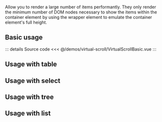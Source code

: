 Allow you to render a large number of items performantly.
They only render the minimum number of DOM nodes necessary to show the items within the container element by using the wrapper element to emulate the container element's full height.

## Basic usage

<VirtualScrollBasic />

::: details Source code
<<< @/demos/virtual-scroll/VirtualScrollBasic.vue
:::

## Usage with table

## Usage with select

## Usage with tree

## Usage with list
